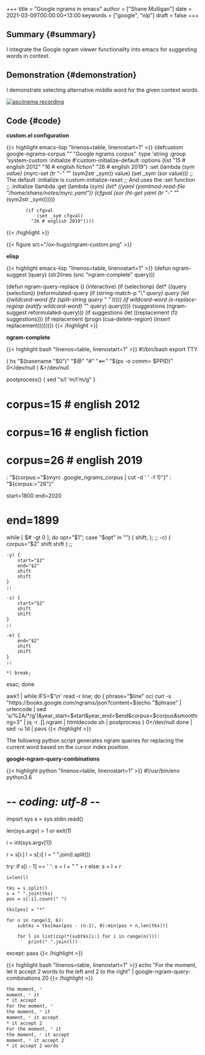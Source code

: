 +++
title = "Google ngrams in emacs"
author = ["Shane Mulligan"]
date = 2021-03-09T00:00:00+13:00
keywords = ["google", "nlp"]
draft = false
+++

## Summary {#summary}

I integrate the Google ngram viewer
functionality into emacs for suggesting words in context.


## Demonstration {#demonstration}

I demonstrate selecting alternative middle
word for the given context words.

<a title="asciinema recording" href="https://asciinema.org/a/nKcNFBl9VjLfU1kFeBkx9TIBH" target="_blank"><img alt="asciinema recording" src="https://asciinema.org/a/nKcNFBl9VjLfU1kFeBkx9TIBH.svg" /></a>


## Code {#code}

<span class="underline">**custom.el configuration**</span>

{{< highlight emacs-lisp "linenos=table, linenostart=1" >}}
(defcustom google-ngrams-corpus ""
  "Google ngrams corpus"
  :type 'string
  :group 'system-custom
  :initialize #'custom-initialize-default
  :options (list "15 # english 2012"
                 "16 # english fiction"
                 "26 # english 2019")
  :set (lambda (_sym value)
         (myrc-set (tr "-" "_" (sym2str _sym)) value)
         (set _sym (sor value)))
  ;; The default :initialize is custom-initialize-reset
  ;; And uses the :set function
  ;; :initialize (lambda
  :get (lambda (_sym)
         (let* ((yaml (yamlmod-read-file "/home/shane/notes/myrc.yaml"))
                (cfgval (sor (ht-get yaml (tr "-" "_" (sym2str _sym))))))

           (if cfgval
               (set _sym cfgval)
             "26 # english 2019"))))
{{< /highlight >}}

{{< figure src="/ox-hugo/ngram-custom.png" >}}

<span class="underline">**elisp**</span>

{{< highlight emacs-lisp "linenos=table, linenostart=1" >}}
(defun ngram-suggest (query)
  (str2lines (snc "ngram-complete" query)))

(defun ngram-query-replace ()
  (interactive)
  (if (selectionp)
      (let* ((query (selection))
             (reformulated-query (if (string-match-p "\\*" query)
                                     query
                                   (let ((wildcard-word (fz (split-string query " " t))))
                                     (if wildcard-word
                                         (s-replace-regexp (eatify wildcard-word) "*" query)
                                       query))))
             (suggestions (ngram-suggest reformulated-query)))
        (if suggestions
            (let ((replacement (fz suggestions)))
              (if replacement
                  (progn
                    (cua-delete-region)
                    (insert replacement))))))))
{{< /highlight >}}

<span class="underline">**ngram-complete**</span>

{{< highlight bash "linenos=table, linenostart=1" >}}
#!/bin/bash
export TTY

( hs "$(basename "$0")" "$@" "#" "<==" "$(ps -o comm= $PPID)" 0</dev/null ) &>/dev/null

postprocess() {
    sed "s/I 'm/I'm/g"
}

# corpus=15 # english 2012
# corpus=16 # english fiction
# corpus=26 # english 2019

: "${corpus:="$(myrc .google_ngrams_corpus | cut -d ' ' -f 1)"}"
: "${corpus:="26"}"

start=1800
end=2020
# end=1899

while [ $# -gt 0 ]; do opt="$1"; case "$opt" in
    "") { shift; }; ;;
    -c) {
        corpus="$2"
        shift
        shift
    }
    ;;

    -y) {
        start="$2"
        end="$2"
        shift
        shift
    }
    ;;

    -s) {
        start="$2"
        shift
        shift
    }
    ;;

    -e) {
        end="$2"
        shift
        shift
    }
    ;;

    *) break;
esac; done

awk1 | while IFS=$'\n' read -r line; do
    {
        phrase="$line"
        oci curl -s "https://books.google.com/ngrams/json?content=$(echo "$phrase" | urlencode | sed 's/%2A/*/g')&year_start=$start&year_end=$end&corpus=$corpus&smoothing=3" | jq -r .[].ngram | htmldecode.sh | postprocess
    } 0</dev/null
done | sed -u 1d | pavs
{{< /highlight >}}

The following python script generates ngram
queries for replacing the current word based
on the cursor index position.

<span class="underline">**google-ngram-query-combinations**</span>

{{< highlight python "linenos=table, linenostart=1" >}}
#!/usr/bin/env python3.6
# -*- coding: utf-8 -*-

import sys
s = sys.stdin.read()

len(sys.argv) > 1 or exit(1)

i = int(sys.argv[1])

r = s[i:]
l = s[:i]
l = " ".join(l.split())

try:
    if s[i - 1] == ' ':
        s = l + " " + r
    else:
        s = l + r

    i=len(l)

    tks = s.split()
    s = " ".join(tks)
    pos = s[:i].count(" ")

    tks[pos] = "*"

    for n in range(3, 6):
        subtks = tks[max(pos - (n-1), 0):min(pos + n,len(tks))]

        for l in list(zip(*(subtks[i:] for i in range(n)))):
            print(" ".join(l))
except:
    pass
{{< /highlight >}}

{{< highlight bash "linenos=table, linenostart=1" >}}
echo "For the moment, let it accept 2 words to the left and 2 to the right" | google-ngram-query-combinations 20
{{< /highlight >}}

```bash
the moment, *
moment, * it
* it accept
For the moment, *
the moment, * it
moment, * it accept
* it accept 2
For the moment, * it
the moment, * it accept
moment, * it accept 2
* it accept 2 words
```